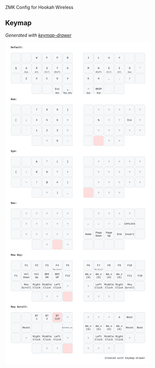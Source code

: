 ZMK Config for Hookah Wireless

## Keymap

*Generated with [keymap-drawer](https://github.com/caksoylar/keymap-drawer)*
 
![](keymap-drawer/hookah.svg)
